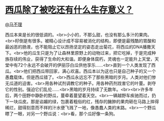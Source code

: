 
#  [西瓜除了被吃还有什么生存意义？](https://zhihu.com/questions/24393996)



[@马不理](https://zhihu.com/people/8a3c3604befda2087f696058c55c9ca7)

西瓜本来是长的很低调的。&lt;br&gt;小小的，不那么甜，也没有那么多汁的果肉。&lt;br&gt;籽倒是有很多。被精心设计成不容易被消化的结构，即便是最残酷的胃酸和最凶恶的肠液，也不能阻止它以昂扬坚定的姿态走出菊花，将西瓜的DNA播撒天下。&lt;br&gt;他的瓜生只是为了让森林里原野上的动物过来，把它吃掉，于是完成种族存续的伟业，获得了生命的大和谐。即便身体腐朽，灵魂也一定能升上天堂，天堂中有72个永远不会破开的伊丽莎白瓜供他享乐……&lt;br&gt;直到一个人类发现了西瓜。&lt;br&gt;他们把西瓜带回家，满心欢喜。西瓜本以为这也只是自己种子的又一个愚蠢载体。但是西瓜错了。&lt;br&gt;西瓜永远忘不了那些黑暗的岁月。人类对他们惨无瓜道的迫害。&lt;br&gt;用各种试剂调教它的种子。用各种药剂戕害它的叶蔓。剥夺它的性别。强迫它们乱伦……&lt;br&gt;黑暗的岁月持续了无数年。&lt;br&gt;&lt;br&gt;许多年后，两个田野中静卧的野瓜，蔓牵着蔓望着天空。&lt;br&gt;一辆越野车疾驰而过，扔下一块瓜皮。那是谄媚的绿，包裹着粗俗的红，残存的臃肿的果肉砸在马路上摔得稀烂，甜得刻意而不祥的汁水便飞溅了一地，像愚蠢人类的末路。&lt;br&gt;一个野瓜瞟了一眼，对另一个野瓜说：&lt;br&gt;看，那个瓜好像一条狗。